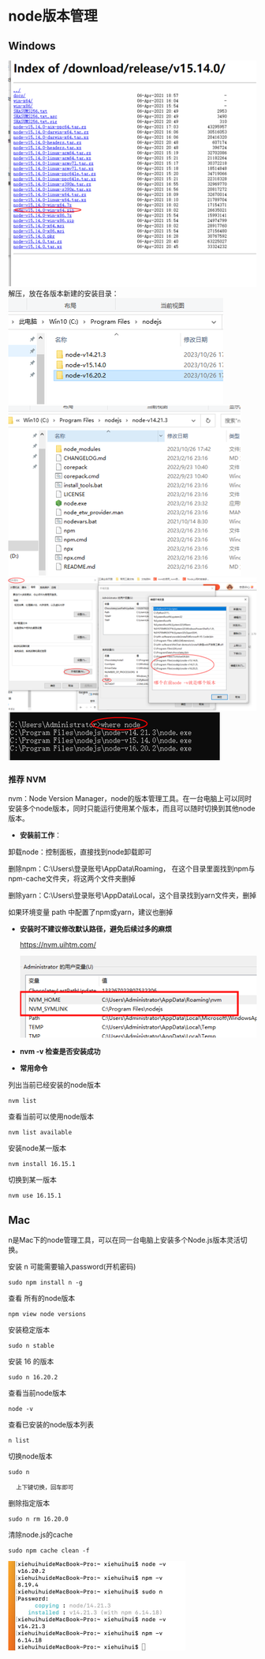
# node版本管理

## Windows

![alt text](image.png)
解压，放在各版本新建的安装目录：
![alt text](image-1.png)
![alt text](image-2.png)
![alt text](image-3.png)
![alt text](image-4.png)

### **推荐 NVM**

nvm：Node Version Manager，node的版本管理工具。在一台电脑上可以同时安装多个node版本，同时只能运行使用某个版本，而且可以随时切换到其他node版本。

- **安装前工作**：

卸载node：控制面板，直接找到node卸载即可

删除npm：C:\Users\登录账号\AppData\Roaming， 在这个目录里面找到npm与npm-cache文件夹，将这两个文件夹删掉

删除yarn：C:\Users\登录账号\AppData\Local，这个目录找到yarn文件夹，删掉

如果环境变量 path 中配置了npm或yarn，建议也删掉

- **安装时不建议修改默认路径，避免后续过多的麻烦**

    https://nvm.uihtm.com/
    
    ![alt text](image-9.png)

- **nvm -v 检查是否安装成功**

- **常用命令**

列出当前已经安装的node版本
```
nvm list
```
查看当前可以使用node版本
```
nvm list available
```
安装node某一版本
```
nvm install 16.15.1
```
切换到某一版本
``` 
nvm use 16.15.1
```


## Mac

n是Mac下的node管理工具，可以在同一台电脑上安装多个Node.js版本灵活切换。

安装 n  可能需要输入password(开机密码)
```
sudo npm install n -g
```

查看 所有的node版本 
```
npm view node versions
```

安装稳定版本
```
sudo n stable
```

安装 16 的版本
```
sudo n 16.20.2
```

查看当前node版本 
```
node -v
```

查看已安装的node版本列表
```
n list 
```

切换node版本
```
sudo n 
```
&nbsp;&nbsp;&nbsp;&nbsp;<small>上下键切换，回车即可</small>

删除指定版本
```
sudo n rm 16.20.0
```

清除node.js的cache
```
sudo npm cache clean -f
```

![alt text](image-5.png)

